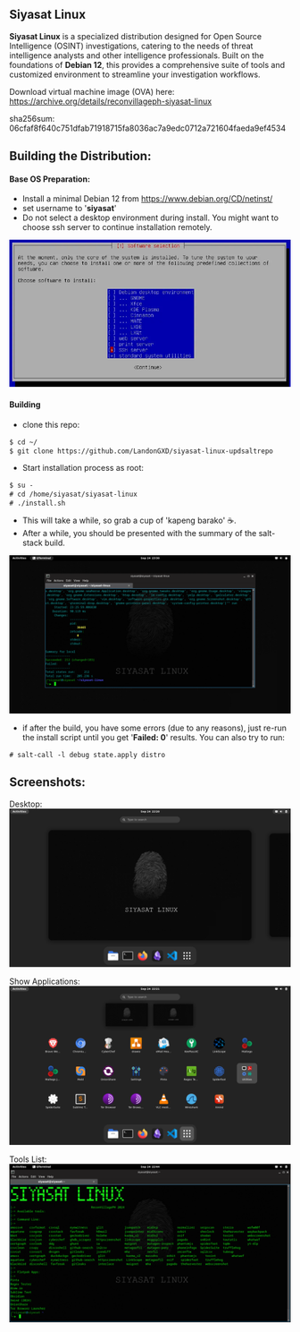 
## Siyasat Linux

**Siyasat Linux** is a specialized distribution designed for Open Source Intelligence (OSINT) investigations, catering to the needs of threat intelligence analysts and other intelligence professionals. Built on the foundations of **Debian 12**, this provides a comprehensive suite of tools and customized environment to streamline your investigation workflows.

Download virtual machine image (OVA) here:
https://archive.org/details/reconvillageph-siyasat-linux

sha256sum: 06cfaf8f640c751dfab71918715fa8036ac7a9edc0712a721604faeda9ef4534

## Building the Distribution:

#### Base OS Preparation:
- Install a minimal Debian 12 from https://www.debian.org/CD/netinst/
- set username to '**siyasat**'
- Do not select a desktop environment during install. You might want to choose ssh server to continue installation remotely. 

![Debian Minimal Install](screenshots/debian12-install-selection.png)
#### Building
- clone this repo:
```
$ cd ~/
$ git clone https://github.com/LandonGXD/siyasat-linux-updsaltrepo
```

- Start installation process as root:
```
$ su - 
# cd /home/siyasat/siyasat-linux
# ./install.sh
```

- This will take a while, so grab a cup of 'kapeng barako' ☕.
- After a while, you should be presented with the summary of the salt-stack build.

![Build Success](screenshots/build-success.png)

- if after the build, you have some errors (due to any reasons), just re-run the install script until you get '**Failed: 0**' results. You can also try to run:

```
# salt-call -l debug state.apply distro
```

## Screenshots:

Desktop:
![Desktop](screenshots/siyasat-linux.png)

Show Applications:
![Applications](screenshots/show-apps.png)

Tools List:
![Tools List](screenshots/tools-list.png)
